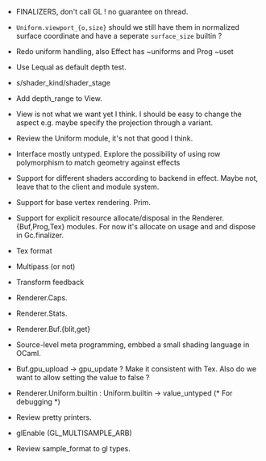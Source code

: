 * FINALIZERS, don't call GL ! no guarantee on thread.
* `Uniform.viewport_{o,size}` should we still have them in 
  normalized surface coordinate and have a seperate `surface_size`
  builtin ? 
* Redo uniform handling, also Effect has ~uniforms and Prog ~uset  
* Use Lequal as default depth test.
* s/shader_kind/shader_stage
* Add depth_range to View.
* View is not what we want yet I think. I should be easy to change 
  the aspect e.g. maybe specify the projection through a variant.
* Review the Uniform module, it's not that good I think. 
* Interface mostly untyped. Explore the possibility of using 
  row polymorphism to match geometry against effects
* Support for different shaders according to backend in effect. 
  Maybe not, leave that to the client and module system. 
* Support for base vertex rendering. Prim.
* Support for explicit resource allocate/disposal in the 
  Renderer.{Buf,Prog,Tex} modules. For now it's allocate on usage and 
  and dispose in Gc.finalizer.
* Tex format
* Multipass (or not) 
* Transform feedback 
* Renderer.Caps.
* Renderer.Stats.
* Renderer.Buf.{blit,get}
* Source-level meta programming, embbed a small shading language in
  OCaml.
* Buf.gpu_upload -> gpu_update ? Make it consistent with Tex.
  Also do we want to allow setting the value to false ?
* Renderer.Uniform.builtin : Uniform.builtin -> value_untyped 
  (* For debugging *) 
* Review pretty printers. 
* glEnable (GL_MULTISAMPLE_ARB)

* Review sample_format to gl types. 
